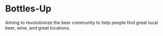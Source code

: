# Bottles-Up
Aiming to revolutionize the beer community to help people find great local beer, wine, and great locations.
